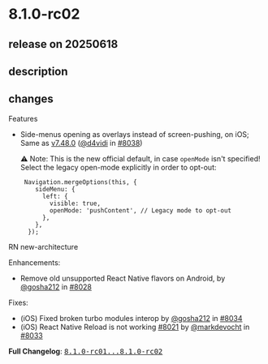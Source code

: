 # 8.1.0-rc02

## release on 20250618
## description
## changes
Features

* Side-menus opening as overlays instead of screen-pushing, on iOS; Same as <a href="https://github.com/wix/react-native-navigation/releases/tag/7.48.0">v7.48.0</a> (<a class="user-mention notranslate" data-hovercard-type="user" data-hovercard-url="/users/d4vidi/hovercard" data-octo-click="hovercard-link-click" data-octo-dimensions="link_type:self" href="https://github.com/d4vidi">@d4vidi</a> in <a class="issue-link js-issue-link" data-error-text="Failed to load title" data-id="3113226337" data-permission-text="Title is private" data-url="https://github.com/wix/react-native-navigation/issues/8038" data-hovercard-type="pull_request" data-hovercard-url="/wix/react-native-navigation/pull/8038/hovercard" href="https://github.com/wix/react-native-navigation/pull/8038">#8038</a>)  

  :warning: Note: This is the new official default, in case <code>openMode</code> isn't specified! Select the legacy open-mode explicitly in order to opt-out:

       Navigation.mergeOptions(this, {
          sideMenu: {
            left: {
              visible: true,
              openMode: 'pushContent', // Legacy mode to opt-out
            },
          },
        });

RN new-architecture

Enhancements:

* Remove old unsupported React Native flavors on Android, by <a class="user-mention notranslate" data-hovercard-type="user" data-hovercard-url="/users/gosha212/hovercard" data-octo-click="hovercard-link-click" data-octo-dimensions="link_type:self" href="https://github.com/gosha212">@gosha212</a> in <a class="issue-link js-issue-link" data-error-text="Failed to load title" data-id="3082942962" data-permission-text="Title is private" data-url="https://github.com/wix/react-native-navigation/issues/8028" data-hovercard-type="pull_request" data-hovercard-url="/wix/react-native-navigation/pull/8028/hovercard" href="https://github.com/wix/react-native-navigation/pull/8028">#8028</a>

Fixes:

* (iOS) Fixed broken turbo modules interop by <a class="user-mention notranslate" data-hovercard-type="user" data-hovercard-url="/users/gosha212/hovercard" data-octo-click="hovercard-link-click" data-octo-dimensions="link_type:self" href="https://github.com/gosha212">@gosha212</a> in <a class="issue-link js-issue-link" data-error-text="Failed to load title" data-id="3100386223" data-permission-text="Title is private" data-url="https://github.com/wix/react-native-navigation/issues/8034" data-hovercard-type="pull_request" data-hovercard-url="/wix/react-native-navigation/pull/8034/hovercard" href="https://github.com/wix/react-native-navigation/pull/8034">#8034</a>
* (iOS) React Native Reload is not working <a class="issue-link js-issue-link" data-error-text="Failed to load title" data-id="3065231470" data-permission-text="Title is private" data-url="https://github.com/wix/react-native-navigation/issues/8021" data-hovercard-type="issue" data-hovercard-url="/wix/react-native-navigation/issues/8021/hovercard" href="https://github.com/wix/react-native-navigation/issues/8021">#8021</a> by <a class="user-mention notranslate" data-hovercard-type="user" data-hovercard-url="/users/markdevocht/hovercard" data-octo-click="hovercard-link-click" data-octo-dimensions="link_type:self" href="https://github.com/markdevocht">@markdevocht</a> in <a class="issue-link js-issue-link" data-error-text="Failed to load title" data-id="3099566670" data-permission-text="Title is private" data-url="https://github.com/wix/react-native-navigation/issues/8033" data-hovercard-type="pull_request" data-hovercard-url="/wix/react-native-navigation/pull/8033/hovercard" href="https://github.com/wix/react-native-navigation/pull/8033">#8033</a>

<strong>Full Changelog</strong>: <a class="commit-link" href="https://github.com/wix/react-native-navigation/compare/8.1.0-rc01...8.1.0-rc02"><tt>8.1.0-rc01...8.1.0-rc02</tt></a>

